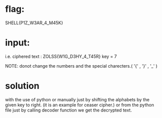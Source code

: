 # flag:
SHELL{P1Z_W3AR_4_M45K}

# input:
i.e. ciphered text : ZOLSS{W1G_D3HY_4_T45R}
key = 7

NOTE: donot change the numbers and the special charecters.( '{' , '}' , '_' )
# solution

with the use of python or manually just by shifting the alphabets by the given key to right. (it is an example for ceaser cipher.)
or from the python file just by calling decoder function we get the decrypted text.

